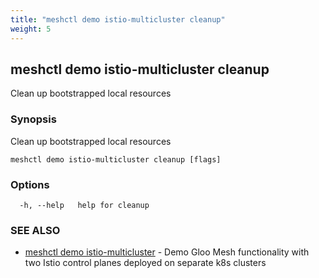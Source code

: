 ```yaml
---
title: "meshctl demo istio-multicluster cleanup"
weight: 5
---
```

## meshctl demo istio-multicluster cleanup

Clean up bootstrapped local resources

### Synopsis

Clean up bootstrapped local resources

```
meshctl demo istio-multicluster cleanup [flags]
```

### Options

```
  -h, --help   help for cleanup
```

### SEE ALSO

* [meshctl demo istio-multicluster](../meshctl_demo_istio-multicluster)	 - Demo Gloo Mesh functionality with two Istio control planes deployed on separate k8s clusters

